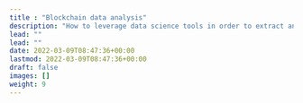 ```yaml
---
title : "Blockchain data analysis"
description: "How to leverage data science tools in order to extract and display meaningful information from blockchains"
lead: ""
lead: ""
date: 2022-03-09T08:47:36+00:00
lastmod: 2022-03-09T08:47:36+00:00
draft: false
images: []
weight: 9
---
```

